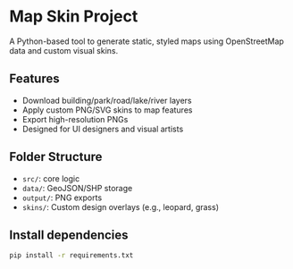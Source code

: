 # Map Skin Project

A Python-based tool to generate static, styled maps using OpenStreetMap data and custom visual skins.

## Features
- Download building/park/road/lake/river layers
- Apply custom PNG/SVG skins to map features
- Export high-resolution PNGs
- Designed for UI designers and visual artists

## Folder Structure
- `src/`: core logic
- `data/`: GeoJSON/SHP storage
- `output/`: PNG exports
- `skins/`: Custom design overlays (e.g., leopard, grass)

## Install dependencies
```bash
pip install -r requirements.txt
